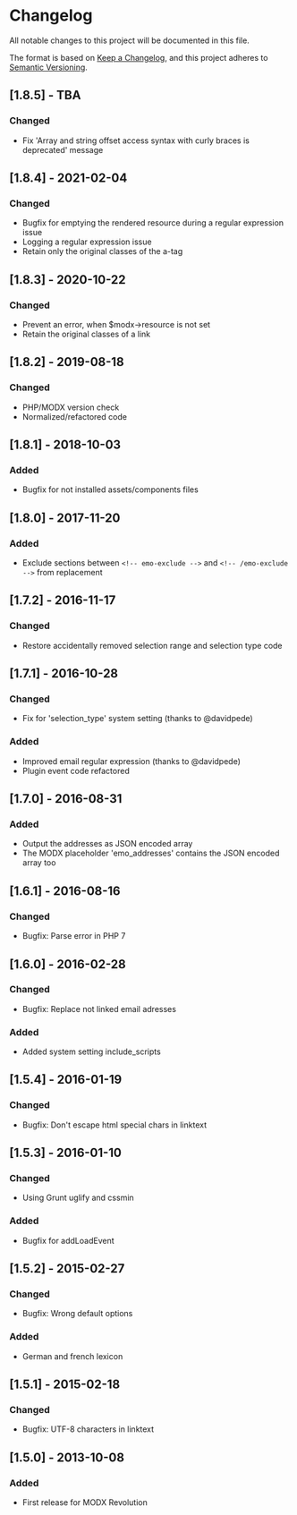 # Changelog

All notable changes to this project will be documented in this file.

The format is based on [Keep a Changelog](https://keepachangelog.com/en/1.0.0/),
and this project adheres to [Semantic Versioning](https://semver.org/spec/v2.0.0.html).

## [1.8.5] - TBA

### Changed

- Fix 'Array and string offset access syntax with curly braces is deprecated' message

## [1.8.4] - 2021-02-04

### Changed

- Bugfix for emptying the rendered resource during a regular expression issue 
- Logging a regular expression issue
- Retain only the original classes of the a-tag

## [1.8.3] - 2020-10-22

### Changed

- Prevent an error, when $modx->resource is not set
- Retain the original classes of a link

## [1.8.2] - 2019-08-18

### Changed

- PHP/MODX version check
- Normalized/refactored code

## [1.8.1] - 2018-10-03

### Added

- Bugfix for not installed assets/components files

## [1.8.0] - 2017-11-20

### Added

- Exclude sections between `<!-- emo-exclude -->` and `<!-- /emo-exclude -->` from replacement

## [1.7.2] - 2016-11-17

### Changed

- Restore accidentally removed selection range and selection type code

## [1.7.1] - 2016-10-28

### Changed

- Fix for 'selection_type' system setting (thanks to @davidpede)

### Added

- Improved email regular expression (thanks to @davidpede)
- Plugin event code refactored

## [1.7.0] - 2016-08-31

### Added

- Output the addresses as JSON encoded array
- The MODX placeholder 'emo_addresses' contains the JSON encoded array too

## [1.6.1] - 2016-08-16

### Changed

- Bugfix: Parse error in PHP 7

## [1.6.0] - 2016-02-28

### Changed

- Bugfix: Replace not linked email adresses

### Added

- Added system setting include_scripts

## [1.5.4] - 2016-01-19

### Changed

- Bugfix: Don't escape html special chars in linktext

## [1.5.3] - 2016-01-10

### Changed

- Using Grunt uglify and cssmin

### Added

- Bugfix for addLoadEvent

## [1.5.2] - 2015-02-27

### Changed

- Bugfix: Wrong default options

### Added

- German and french lexicon

## [1.5.1] - 2015-02-18

### Changed

- Bugfix: UTF-8 characters in linktext

## [1.5.0] - 2013-10-08

### Added

- First release for MODX Revolution
